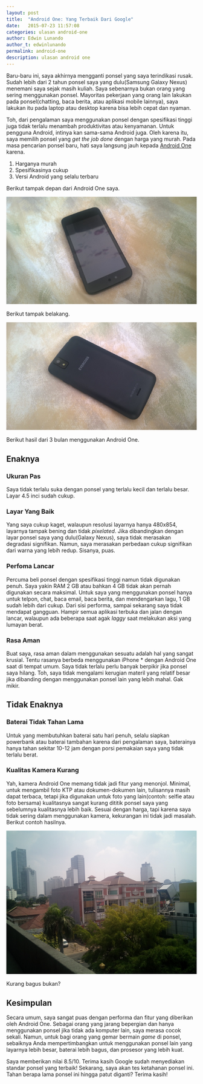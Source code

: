 ```yaml
---
layout: post
title:  "Android One: Yang Terbaik Dari Google"
date:   2015-07-23 11:57:08
categories: ulasan android-one
author: Edwin Lunando
author_t: edwinlunando
permalink: android-one
description: ulasan android one
---
```


Baru-baru ini, saya akhirnya mengganti ponsel yang saya terindikasi rusak. Sudah lebih dari 2 tahun ponsel saya yang dulu(Samsung Galaxy Nexus) menemani saya sejak masih kuliah. Saya sebenarnya bukan orang yang sering menggunakan ponsel. Mayoritas pekerjaan yang orang lain lakukan pada ponsel(chatting, baca berita, atau aplikasi mobile lainnya), saya lakukan itu pada laptop atau desktop karena bisa lebih cepat dan nyaman.

Toh, dari pengalaman saya menggunakan ponsel dengan spesifikasi tinggi juga tidak terlalu menambah produktivitas atau kenyamanan. Untuk pengguna Android, intinya kan sama-sama Android juga. Oleh karena itu, saya memilih ponsel yang *get the job done* dengan harga yang murah. Pada masa pencarian ponsel baru, hati saya langsung jauh kepada [Android One][0] karena.

1. Harganya murah
2. Spesifikasinya cukup
3. Versi Android yang selalu terbaru

Berikut tampak depan dari Android One saya.

![Tampak Depan Android One](/images/one_front.png)

Berikut tampak belakang.

![Tampak Belakarang Android One](/images/one_back.png)

Berikut hasil dari 3 bulan menggunakan Android One.

## Enaknya

### Ukuran Pas

Saya tidak terlalu suka dengan ponsel yang terlalu kecil dan terlalu besar. Layar 4.5 inci sudah cukup.

### Layar Yang Baik

Yang saya cukup kaget, walaupun resolusi layarnya hanya 480x854, layarnya tampak bening dan tidak *pixelated*. Jika dibandingkan dengan layar ponsel saya yang dulu(Galaxy Nexus), saya tidak merasakan degradasi signifikan. Namun, saya merasakan perbedaan cukup signifikan dari warna yang lebih redup. Sisanya, puas.

### Perfoma Lancar

Percuma beli ponsel dengan spesifikasi tinggi namun tidak digunakan penuh. Saya yakin RAM 2 GB atau bahkan 4 GB tidak akan pernah digunakan secara maksimal. Untuk saya yang menggunakan ponsel hanya untuk telpon, chat, baca email, baca berita, dan mendengarkan lagu, 1 GB sudah lebih dari cukup. Dari sisi performa, sampai sekarang saya tidak mendapat gangguan. Hampir semua aplikasi terbuka dan jalan dengan lancar, walaupun ada beberapa saat agak *laggy* saat melakukan aksi yang lumayan berat.

### Rasa Aman

Buat saya, rasa aman dalam menggunakan sesuatu adalah hal yang sangat krusial. Tentu rasanya berbeda menggunakan iPhone * dengan Android One saat di tempat umum. Saya tidak terlalu perlu banyak berpikir jika ponsel saya hilang. Toh, saya tidak mengalami kerugian materil yang relatif besar jika dibanding dengan menggunakan ponsel lain yang lebih mahal. Gak mikir.

## Tidak Enaknya

### Baterai Tidak Tahan Lama

Untuk yang membutuhkan baterai satu hari penuh, selalu siapkan powerbank atau baterai tambahan karena dari pengalaman saya, baterainya hanya tahan sekitar 10-12 jam dengan porsi pemakaian saya yang tidak terlalu berat.

### Kualitas Kamera Kurang

Yah, kamera Android One memang tidak jadi fitur yang menonjol. Minimal, untuk mengambil foto KTP atau dokumen-dokumen lain, tulisannya masih dapat terbaca, tetapi jika digunakan untuk foto yang lain(contoh: selfie atau foto bersama) kualitasnya sangat kurang dititik ponsel saya yang sebelumnya kualitasnya lebih baik. Sesuai dengan harga, tapi karena saya tidak sering dalam menggunakan kamera, kekurangan ini tidak jadi masalah. Berikut contoh hasilnya.

![Hasil Kamera Android One](/images/one_cam.png)

Kurang bagus bukan?

## Kesimpulan

Secara umum, saya sangat puas dengan performa dan fitur yang diberikan oleh Android One. Sebagai orang yang jarang bepergian dan hanya menggunakan ponsel jika tidak ada komputer lain, saya merasa cocok sekali. Namun, untuk bagi orang yang gemar bermain *game* di ponsel, sebaiknya Anda mempertimbangkan untuk menggunakan ponsel lain yang layarnya lebih besar, baterai lebih bagus, dan prosesor yang lebih kuat.

Saya memberikan nilai 8.5/10. Terima kasih Google sudah menyediakan standar ponsel yang terbaik! Sekarang, saya akan tes ketahanan ponsel ini. Tahan berapa lama ponsel ini hingga patut diganti? Terima kasih!


[0]:    android.com/one
[1]:    https://en.wikipedia.org/wiki/Galaxy_Nexus
